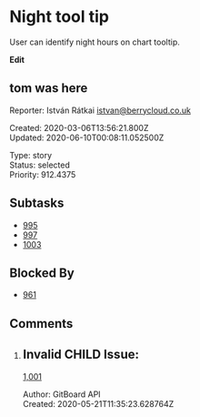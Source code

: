 # Night tool tip

User can identify night hours on chart tooltip.

**Edit**

## **tom was here**

Reporter: István Rátkai <istvan@berrycloud.co.uk>  

Created: 2020-03-06T13:56:21.800Z  
Updated: 2020-06-10T00:08:11.052500Z

Type: story  
Status: selected  
Priority: 912.4375

## Subtasks
- [995](995.md "Add blackest theme")
- [997](997.md "Yet another one")
- [1003](1003.md "Yet another another issue")

## Blocked By
- [961](961.md "User detail tabs")

## Comments
1.  ## Invalid CHILD Issue:
    [1,001](1,001.md "This needs to be done")

    Author: GitBoard API  
    Created: 2020-05-21T11:35:23.628764Z  
